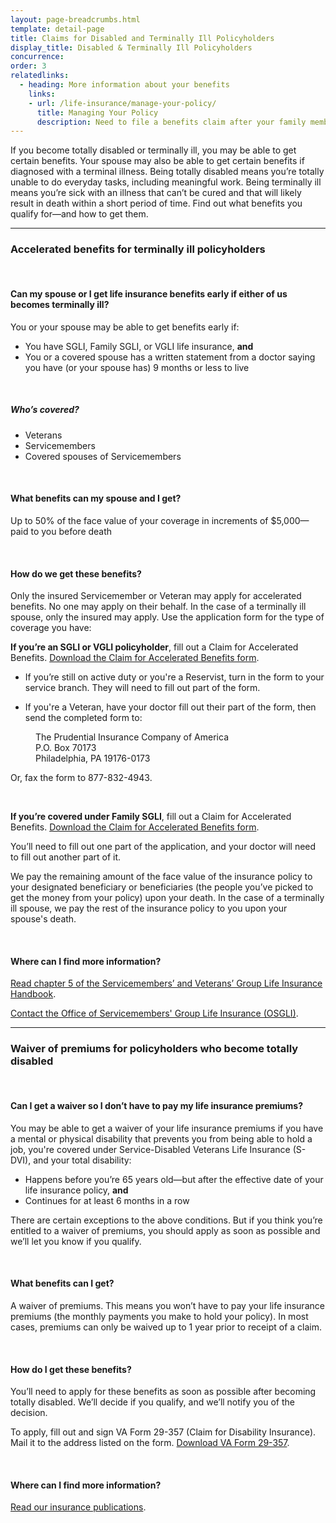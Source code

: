 ```yaml
---
layout: page-breadcrumbs.html
template: detail-page
title: Claims for Disabled and Terminally Ill Policyholders
display_title: Disabled & Terminally Ill Policyholders
concurrence: 
order: 3
relatedlinks:
  - heading: More information about your benefits
    links:
    - url: /life-insurance/manage-your-policy/
      title: Managing Your Policy
      description: Need to file a benefits claim after your family member has died? Manage your policy online.
---
```


<div class="va-introtext">

If you become totally disabled or terminally ill, you may be able to get certain benefits. Your spouse may also be able to get certain benefits if diagnosed with a terminal illness. Being totally disabled means you’re totally unable to do everyday tasks, including meaningful work. Being terminally ill means you’re sick with an illness that can’t be cured and that will likely result in death within a short period of time. Find out what benefits you qualify for—and how to get them.

</div>

<hr>

### Accelerated benefits for terminally ill policyholders

<br>

<div class="feature">

#### Can my spouse or I get life insurance benefits early if either of us becomes terminally ill?
 
You or your spouse may be able to get benefits early if:
-	You have SGLI, Family SGLI, or VGLI life insurance, **and**
-	You or a covered spouse has a written statement from a doctor saying you have (or your spouse has) 9 months or less to live

<br>

##### Who’s covered?

-	Veterans
-	Servicemembers
-	Covered spouses of Servicemembers

</div>

<br>

#### What benefits can my spouse and I get?
 
Up to 50% of the face value of your coverage in increments of $5,000—paid to you before death

<br>

#### How do we get these benefits?
 
Only the insured Servicemember or Veteran may apply for accelerated benefits. No one may apply on their behalf. In the case of a terminally ill spouse, only the insured may apply. Use the application form for the type of coverage you have:
 
**If you’re an SGLI or VGLI policyholder**, fill out a Claim for Accelerated Benefits. [Download the Claim for Accelerated Benefits form](http://benefits.va.gov/INSURANCE/forms/8284.htm).

- If you’re still on active duty or you're a Reservist, turn in the form to your service branch. They will need to fill out part of the form. 

- If you're a Veteran, have your doctor fill out their part of the form, then send the completed form to:

<dl class="va-address-block">
<dd>The Prudential Insurance Company of America</dd>
<dd>P.O. Box 70173</dd>
<dd>Philadelphia, PA 19176-0173</dd>
</dl>

Or, fax the form to 877-832-4943.

<br>

**If you’re covered under Family SGLI**, fill out a Claim for Accelerated Benefits. [Download the Claim for Accelerated Benefits form](http://benefits.va.gov/INSURANCE/forms/8284A.htm).
 
You’ll need to fill out one part of the application, and your doctor will need to fill out another part of it.
 
We pay the remaining amount of the face value of the insurance policy to your designated beneficiary or beneficiaries (the people you’ve picked to get the money from your policy) upon your death. In the case of a terminally ill spouse, we pay the rest of the insurance policy to you upon your spouse's death.

<br>
 
#### Where can I find more information?
 	
[Read chapter 5 of the Servicemembers’ and Veterans’ Group Life Insurance Handbook](http://benefits.va.gov/INSURANCE/resources_handbook_ins_chapter5.asp).

[Contact the Office of Servicemembers' Group Life Insurance (OSGLI)](http://benefits.va.gov/INSURANCE/resources-contact.asp).

<hr>
<span id="waiver"></span>

### Waiver of premiums for policyholders who become totally disabled

<br>

<div class="feature">

#### Can I get a waiver so I don’t have to pay my life insurance premiums?

You may be able to get a waiver of your life insurance premiums if you have a mental or physical disability that prevents you from being able to hold a job, you're covered under Service-Disabled Veterans Life Insurance (S-DVI), and your total disability:
-	Happens before you’re 65 years old—but after the effective date of your life insurance policy, **and**
-	Continues for at least 6 months in a row

There are certain exceptions to the above conditions. But if you think you’re entitled to a waiver of premiums, you should apply as soon as possible and we’ll let you know if you qualify.

</div>

<br>

#### What benefits can I get?

A waiver of premiums. This means you won’t have to pay your life insurance premiums (the monthly payments you make to hold your policy). In most cases, premiums can only be waived up to 1 year prior to receipt of a claim.

<br>

#### How do I get these benefits?

You’ll need to apply for these benefits as soon as possible after becoming totally disabled. We’ll decide if you qualify, and we’ll notify you of the decision.

To apply, fill out and sign VA Form 29-357 (Claim for Disability Insurance). Mail it to the address listed on the form. [Download VA Form 29-357](http://www.vba.va.gov/pubs/forms/VBA-29-357-ARE.pdf). 

<br>

#### Where can I find more information?

[Read our insurance publications](http://www.benefits.va.gov/INSURANCE/ins_publications.asp).
